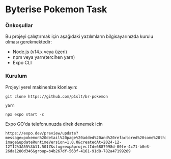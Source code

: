 # Byterise Pokemon Task

### Önkoşullar

Bu projeyi çalıştırmak için aşağıdaki yazılımların bilgisayarınızda kurulu olması gerekmektedir:

- Node.js (v14.x veya üzeri)
- npm veya yarn(tercihen yarn)
- Expo CLI

### Kurulum

Projeyi yerel makinenize klonlayın:

```
git clone https://github.com/p1slt/br-pokemon
```

```
yarn
```

```
npx expo start -c
```


Expo GO'da telefonunuzda direk denemek icin
```
https://expo.dev/preview/update?message=pokemon%20detail%20page%20added%20and%20refactored%20some%20things%20switched%20to%20expo-image&updateRuntimeVersion=1.0.0&createdAt=2024-12-12T12%3A55%3A11.501Z&slug=exp&projectId=6887998d-00fe-4c71-b0e3-26da1280d346&group=b4b267df-563f-4161-91d8-782a47199289
```
